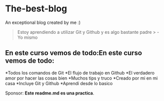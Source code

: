 # The-best-blog
An exceptional blog created by me :)
> Estoy aprendiendo a utilizar Git y Github y es algo bastante padre > -Yo mismo

## En este curso vemos de todo:En este curso vemos de todo:
*Todos los comandos de Git
*El flujo de trabajo en Github
*El verdadero amor por hacer las cosas bien
*Muchos tips y truco
*Creado por mi en mi casa
*Incluye Git y Github
*Aprendí desde lo basico

Sponsor: **Este readme.md es una practica**.